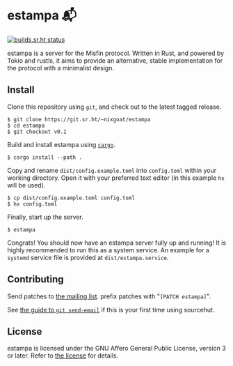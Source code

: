 # estampa 📬

[![builds.sr.ht status](https://builds.sr.ht/~nixgoat/estampa.svg)](https://builds.sr.ht/~nixgoat/estampa?)

estampa is a server for the Misfin protocol. Written in Rust, and
powered by Tokio and rustls, it aims to provide an alternative, stable
implementation for the protocol with a minimalist design.

## Install

Clone this repository using `git`, and check out to the latest tagged
release.

```
$ git clone https://git.sr.ht/~nixgoat/estampa
$ cd estampa
$ git checkout v0.1
```

Build and install estampa using [`cargo`](https://rustup.rs/).

```
$ cargo install --path .
```

Copy and rename `dist/config.example.toml` into `config.toml` within
your working directory. Open it with your preferred text editor (in
this example `hx` will be used).

```
$ cp dist/config.example.toml config.toml
$ hx config.toml
```

Finally, start up the server.

```
$ estampa
```

Congrats! You should now have an estampa server fully up and running!
It is highly recommended to run this as a system service. An example
for a `systemd` service file is provided at `dist/estampa.service`.

## Contributing

Send patches to [the mailing list](https://lists.sr.ht/~nixgoat/public-inbox). prefix patches
with "`[PATCH estampa]`".

See [the guide to `git send-email`](https://git-send-email.io) if this is your first time using
sourcehut.

## License

estampa is licensed under the GNU Affero General Public License,
version 3 or later. Refer to [the license](LICENSE) for details.
